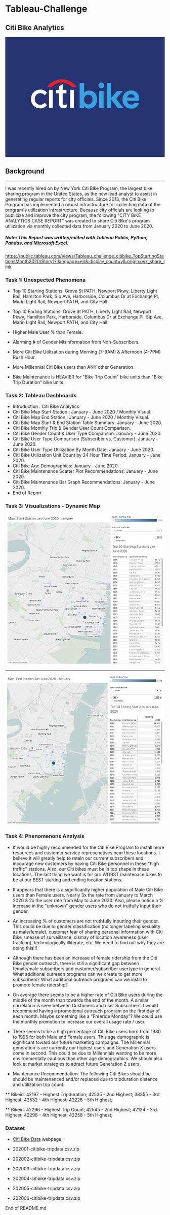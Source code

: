 # Tableau-Challenge

## Citi Bike Analytics

![Citi-Bikes](Images/citibikelogo.gif)

## Background

- - -

I was recently hired on by New York Citi Bike Program, the largest bike sharing program in the United States, as the new lead analyst to assist in generating regular reports for city officials. Since 2013, the Citi Bike Program has implemented a robust infrastructure for collecting data of the program's utilization infrastructure. Because city officials are looking to publicize and improve the city program, the following "CITY BIKE ANALYTICS CASE REPORT" was created to share Citi Bike's program utilization via monthly collected data from January 2020 to June 2020. 

##### Note: This Report was written/edited with Tableau Public, Python, Pandas, and Microsoft Excel. 

https://public.tableau.com/views/Tableau_challenge_citibike_TopStartingStationsMonth2020/Story1?:language=en&:display_count=y&:origin=viz_share_link

### Task 1: Unexpected Phenomena

* Top 10 Starting Stations: Grove St PATH, Newport Pkwy, Liberty Light Rail, Hamilton Park, Sip Ave, Harborside, Columbus Dr at Exchange Pl, Marin Light Rail, Newport PATH, and City Hall. 

* Top 10 Ending Stations: Grove St PATH, Liberty Light Rail, Newport Pkwy, Hamilton Park, Harborside, Columbus Dr at Exchange Pl, Sip Ave, Marin Light Rail, Newport PATH, and City Hall. 

* Higher Male User % than Female.

* Alarming # of Gender Misinformation from Non-Subscribers.

* More Citi Bike Utilization during Morning (7-9AM) & Afternoon (4-7PM) Rush Hour.

* More Millennial Citi Bike users than ANY other Generation. 

* Bike Maintenance is HEAVIER for "Bike Trip Count" bike units than "Bike Trip Duration" bike units. 

### Task 2: Tableau Dashboards

* Introduction : Citi Bike Analytics
* Citi Bike Map Start Station : January - June 2020 / Monthly Visual.
* Citi Bike Map End Station : January - June 2020 / Monthly Visual.
* Citi Bike Map Start & End Station Table Summary: January - June 2020.
* Citi Bike Monthly Trip & Gender User Count Comparison.
* Citi Bike Gender Count & User Type Comparison: January - June 2020. 
* Citi Bike User Type Comparison (Subscriber vs. Customer): January - June 2020.
* Citi Bike User Type Utilization By Month Date: January - June 2020.
* Citi Bike Utilization Unit Count by 24 Hour Time Period: January - June 2020.
* Citi Bike Age Demographics: January - June 2020. 
* Citi Bike Maintenance Scatter Plot Recommendations: January - June 2020.
* Citi Bike Maintenance Bar Graph Recommendations: January - June 2020.
* End of Report

### Task 3: Visualizations - Dynamic Map

![Map-StartStation](Images/map_startstation.png)
- - -
![Map-EndStation](Images/map_endstation.png)

### Task 4: Phenomenons Analysis

* It would be highly recommended for the Citi Bike Program to install more resources and customer service represenatives near these locations. I believe it will greatly help to retain our current subscribers and incourage new customers by having Citi Bike personnel in these "high traffic" stations.  Also, our Citi bikes must be in top shape in these locations. The last thing we want is for our WORST maintenace bikes to be at our BEST starting and ending location stations. 

* It appears that there is a significantly higher population of Male Citi Bike users than Female users.  Nearly 3x the rate from January to March 2020 & 2x the user rate from May to June 2020. Also, please notice a % increase in the "unknown" gender users who do not trutfully input their gender.

* An increasing % of customers are not truthfully inputting their gender. This could be due to gender classification (no longer labeling sexuality as male/female), customer fear of sharing personal information with Citi Bike, unease of surveillance, dismay of location awareness (user tracking), technologically illiterate, etc. We need to find out why they are doing this!!!

* Although there has been an increase of female ridership from the Citi Bike gender outreach, there is still a significant gap between female/male subscribers and customer/subscriber usertype in general. What additional outreach programs can we create to get more subscribers? What additonal outreach programs can we instill to promote female ridership?

* On average there seems to be a higher rate of Citi Bike users during the middle of the month than towards the end of the month. A similar correlation is seen between Customers and user Subscribers. I would recommend having a promotional outreach program on the first day of each month. Maybe  something like a "Freeride Monday"? We could use the monthly promotion to increase our overall usage rate / user.

* There seems to be a high percentage of Citi Bike users born from 1980 to 1995 for both Male and Female users. This age demographic is significant toward our future marketing campaigns. The Millennial generation is are currently our highest users and Generation X users come in second. This could be due to Millennials wanting to be more environmentally cautious than other age demographics. We should also look at market strategies to attract future Generation Z users.

* Maintenance Recommendation: 
The following Citi Bikes should be should be maintenanced and/or replaced due to tripduration distance and utilization trip count. 

** Bikeid: 42197 - Highest Tripduration;
42535 - 2nd Highest;
38355 - 3rd Highest;
42532 - 4th Highest;
42228 - 5th Highest;

** Bikeid: 42296 - Highest Trip Count;
42545 - 2nd Highest;
42134 - 3rd Highest;
42298 - 4th Highest;
42258 - 5th Highest;

### Dataset

* [Citi Bike Data](https://www.citibikenyc.com/system-data) webpage.

* 202001-citibike-tripdata.csv.zip
* 202002-citibike-tripdata.csv.zip
* 202003-citibike-tripdata.csv.zip
* 202004-citibike-tripdata.csv.zip
* 202005-citibike-tripdata.csv.zip
* 202006-citibike-tripdata.csv.zip

End of README.md
